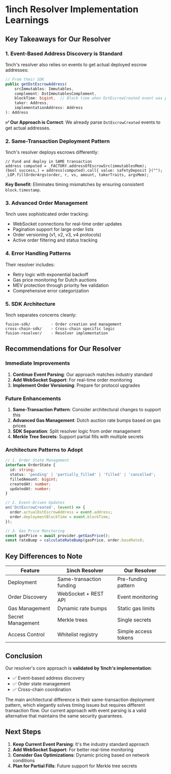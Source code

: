 # 1inch Resolver Implementation Learnings

## Key Takeaways for Our Resolver

### 1. **Event-Based Address Discovery is Standard**

1inch's resolver also relies on events to get actual deployed escrow addresses:
```typescript
// From their SDK
public getDstEscrowAddress(
    srcImmutables: Immutables,
    complement: DstImmutablesComplement,
    blockTime: bigint,  // Block time when DstEscrowCreated event was produced
    taker: Address,
    implementationAddress: Address
): Address
```

**✅ Our Approach is Correct**: We already parse `DstEscrowCreated` events to get actual addresses.

### 2. **Same-Transaction Deployment Pattern**

1inch's resolver deploys escrows differently:
```solidity
// Fund and deploy in SAME transaction
address computed = _FACTORY.addressOfEscrowSrc(immutablesMem);
(bool success,) = address(computed).call{ value: safetyDeposit }("");
_LOP.fillOrderArgs(order, r, vs, amount, takerTraits, argsMem);
```

**Key Benefit**: Eliminates timing mismatches by ensuring consistent `block.timestamp`.

### 3. **Advanced Order Management**

1inch uses sophisticated order tracking:
- WebSocket connections for real-time order updates
- Pagination support for large order lists
- Order versioning (v1, v2, v3, v4 protocols)
- Active order filtering and status tracking

### 4. **Error Handling Patterns**

Their resolver includes:
- Retry logic with exponential backoff
- Gas price monitoring for Dutch auctions
- MEV protection through priority fee validation
- Comprehensive error categorization

### 5. **SDK Architecture**

1inch separates concerns cleanly:
```
fusion-sdk/         - Order creation and management
cross-chain-sdk/    - Cross-chain specific logic
fusion-resolver/    - Resolver implementation
```

## Recommendations for Our Resolver

### Immediate Improvements

1. **Continue Event Parsing**: Our approach matches industry standard
2. **Add WebSocket Support**: For real-time order monitoring
3. **Implement Order Versioning**: Prepare for protocol upgrades

### Future Enhancements

1. **Same-Transaction Pattern**: Consider architectural changes to support this
2. **Advanced Gas Management**: Dutch auction rate bumps based on gas prices
3. **SDK Separation**: Split resolver logic from order management
4. **Merkle Tree Secrets**: Support partial fills with multiple secrets

### Architecture Patterns to Adopt

```typescript
// 1. Order State Management
interface OrderState {
  id: string;
  status: 'pending' | 'partially_filled' | 'filled' | 'cancelled';
  filledAmount: bigint;
  createdAt: number;
  updatedAt: number;
}

// 2. Event-Driven Updates
on('DstEscrowCreated', (event) => {
  order.actualDstEscrowAddress = event.address;
  order.deploymentBlockTime = event.blockTime;
});

// 3. Gas Price Monitoring
const gasPrice = await provider.getGasPrice();
const rateBump = calculateRateBump(gasPrice, order.baseRate);
```

## Key Differences to Note

| Feature | 1inch Resolver | Our Resolver |
|---------|----------------|--------------|
| Deployment | Same-transaction funding | Pre-funding pattern |
| Order Discovery | WebSocket + REST API | Event monitoring |
| Gas Management | Dynamic rate bumps | Static gas limits |
| Secret Management | Merkle trees | Single secrets |
| Access Control | Whitelist registry | Simple access tokens |

## Conclusion

Our resolver's core approach is **validated by 1inch's implementation**:
- ✅ Event-based address discovery
- ✅ Order state management
- ✅ Cross-chain coordination

The main architectural difference is their same-transaction deployment pattern, which elegantly solves timing issues but requires different transaction flow. Our current approach with event parsing is a valid alternative that maintains the same security guarantees.

## Next Steps

1. **Keep Current Event Parsing**: It's the industry standard approach
2. **Add WebSocket Support**: For better real-time monitoring
3. **Consider Gas Optimizations**: Dynamic pricing based on network conditions
4. **Plan for Partial Fills**: Future support for Merkle tree secrets
